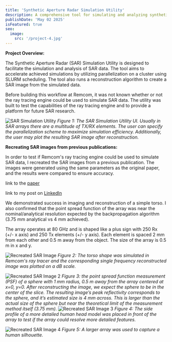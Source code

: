 ```yaml
---
title: 'Synthetic Aperture Radar Simulation Utility'
description: A comprehensive tool for simulating and analyzing synthetic aperture radar data, enhancing research and development in radar technology.
publishDate: 'May 02 2025'
isFeatured: true
seo:
  image:
    src: '/project-4.jpg'
---
```


**Project Overview:**

The Synthetic Aperture Radar (SAR) Simulation Utility is designed to facilitate the simulation and analysis of SAR data. The tool aims to accelerate achieved simulations by utilizing parallelization on a cluster using SLURM scheduling. The tool also runs a reconstruction algorithm to create a SAR image from the simulated data.

Before building this workflow at Remcom, it was not known whether or not the ray tracing engine could be used to simulate SAR data. 
The utility was built to test the capabilities of the ray tracing engine and to provide a platform for future SAR research.

![SAR Simulation Utility](/sar_macro.png)
*Figure 1: The SAR Simulation Utility UI. Usually in SAR arrays there are a multitude of TX/RX elements. The user can specify the parallelization scheme to maximize simulation efficiency. Additionally, the user may plot the resulting SAR image after reconstruction.*

**Recreating SAR images from previous publications:**

In order to test if Remcom's ray tracing engine could be used to simulate SAR data, I recreated the SAR images from a previous publication. The images were generated using the same parameters as the original paper, and the results were compared to ensure accuracy.

link to the [paper](https://ietresearch.onlinelibrary.wiley.com/doi/10.1049/joe.2019.0462)

link to my post on [LinkedIn](https://www.linkedin.com/posts/ben-hardy-phd-a6162b218_sarimaging-psf-radar-activity-7230264573780504576-llcL?utm_source=share&utm_medium=member_desktop&rcm=ACoAADbo-ikBboHpDBQNPaRJ01teuCW9gqOtd9M)

We demonstrated success in imaging and reconstruction of a simple torso. I also confirmed that the point spread function of the array was near the nominal/analytical resolution expected by the backpropagation algorithm (3.75 mm analytical vs 4 mm achieved).

The array operates at 80 GHz and is shaped like a plus sign with 250 Rx (+/- x axis) and 250 Tx elements (+/- y axis). Each element is spaced 2 mm from each other and 0.5 m away from the object. The size of the array is 0.5 m in x and y.

![Recreated SAR Image](/image1_wf_imaging.png)
*Figure 2: The torso shape was simulated in Remcom's ray tracer and the corresponding single frequency reconstructed image was plotted on a dB scale.*

![Recreated SAR Image 2](/image2_wf_imaging.png)
*Figure 3: the point spread function measurement (PSF) of a sphere with 1 mm radius, 0.5 m away from the array centered at x=0, y=0. After reconstructing the image, we expect the sphere to be in the center of the slice. The resulting image’s peak reflectivity corresponds to the sphere, and it’s estimated size is 4 mm across. This is larger than the actual size of the sphere but near the theoretical limit of the measurement method itself (3.75 mm).*
![Recreated SAR Image 3](/image3_wf_imaging.png)
*Figure 4: The side profile of a more detailed human head model was placed in front of the array to test if the array could resolve more detailed features.*

![Recreated SAR Image 4](/scanner.png)
*Figure 5: A larger array was used to capture a human silhouette.*